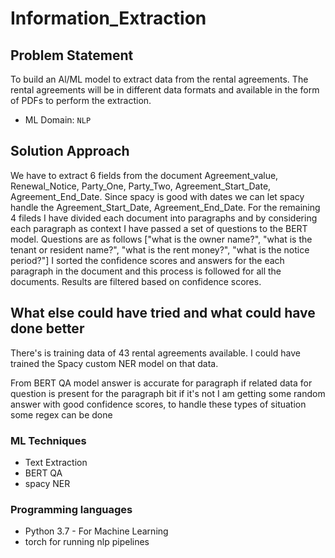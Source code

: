 # Information_Extraction

## Problem Statement

To build an Al/ML model to extract data from the rental agreements.
The rental agreements will be in different data formats and available in
the form of PDFs to perform the extraction.

* ML Domain: `NLP`

## Solution Approach

We have to extract 6 fields from the document Agreement_value, Renewal_Notice, Party_One, Party_Two, Agreement_Start_Date, Agreement_End_Date.
Since spacy is good with dates we can let spacy handle the Agreement_Start_Date, Agreement_End_Date. For the remaining 4 fileds I have divided each document into paragraphs and by considering each paragraph as context I have passed a set of questions to the BERT model. Questions are as follows ["what is the owner name?", "what is the tenant or resident name?", "what is the rent money?", "what is the notice period?"] I sorted the confidence scores and answers for the each paragraph in the document and this process is followed for all the documents. Results are filtered based on confidence scores.


## What else could have tried and what could have done better
There's is training data of 43 rental agreements available. I could have trained the Spacy custom NER model on that data.

From BERT QA model answer is accurate for paragraph if related data for question is present for the paragraph bit if it's not I am getting some random answer with good confidence scores, to handle these types of situation some regex can be done


### ML Techniques
* Text Extraction
* BERT QA
* spacy NER

### Programming languages

* Python 3.7 - For Machine Learning
* torch for running nlp pipelines



